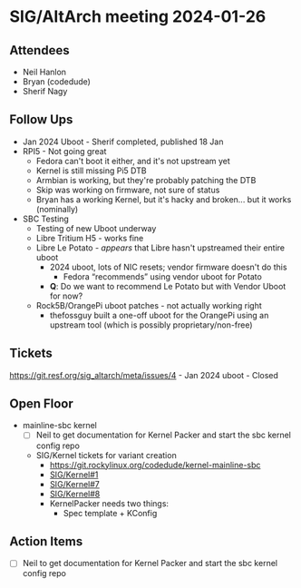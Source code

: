 # SIG/AltArch meeting 2024-01-26

## Attendees

* Neil Hanlon
* Bryan (codedude)
* Sherif Nagy

## Follow Ups

* Jan 2024 Uboot - Sherif completed, published 18 Jan
* RPI5 - Not going great
  * Fedora can't boot it either, and it's not upstream yet
  * Kernel is still missing Pi5 DTB
  * Armbian is working, but they're probably patching the DTB
  * Skip was working on firmware, not sure of status
  * Bryan has a working Kernel, but it's hacky and broken... but it works (nominally)
* SBC Testing
  * Testing of new Uboot underway
  * Libre Tritium H5 - works fine
  * Libre Le Potato - _appears_ that Libre hasn't upstreamed their entire uboot
    * 2024 uboot, lots of NIC resets; vendor firmware doesn't do this
      * Fedora “recommends” using vendor uboot for Potato
    * **Q**: Do we want to recommend Le Potato but with Vendor Uboot for now?
  * Rock5B/OrangePi uboot patches - not actually working right
    * thefossguy built a one-off uboot for the OrangePi using an upstream tool (which is possibly proprietary/non-free)

## Tickets

https://git.resf.org/sig_altarch/meta/issues/4 - Jan 2024 uboot - Closed

## Open Floor

* mainline-sbc kernel
  * [ ] Neil to get documentation for Kernel Packer and start the sbc kernel config repo
  * SIG/Kernel tickets for variant creation
    * https://git.rockylinux.org/codedude/kernel-mainline-sbc
    * [SIG/Kernel#1](https://git.resf.org/sig_kernel/meta/issues/1)
    * [SIG/Kernel#7](https://git.resf.org/sig_kernel/meta/issues/7)
    * [SIG/Kernel#8](https://git.resf.org/sig_kernel/meta/issues/8)
    * KernelPacker needs two things:
      * Spec template + KConfig

## Action Items

* [ ] Neil to get documentation for Kernel Packer and start the sbc kernel config repo
